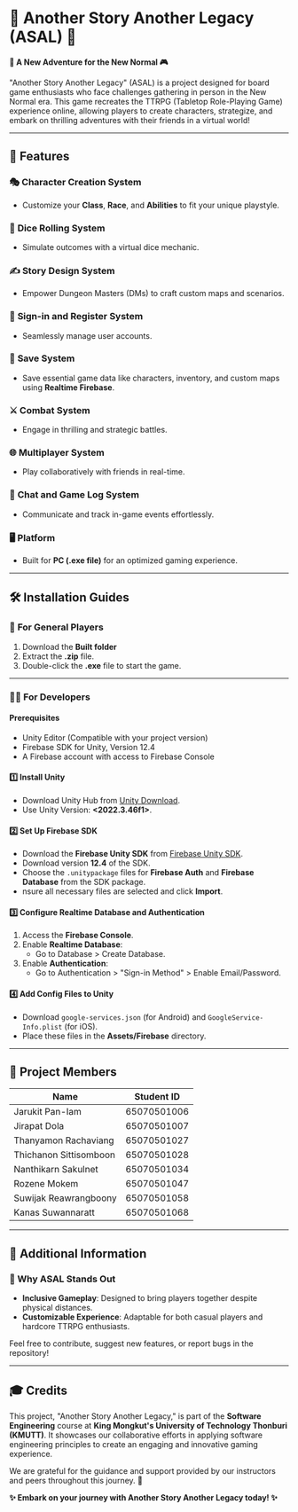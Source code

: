 
# 🌟 Another Story Another Legacy (ASAL) 🌟  
**🎲 A New Adventure for the New Normal 🎮**  

"Another Story Another Legacy" (ASAL) is a project designed for board game enthusiasts who face challenges gathering in person in the New Normal era. This game recreates the TTRPG (Tabletop Role-Playing Game) experience online, allowing players to create characters, strategize, and embark on thrilling adventures with their friends in a virtual world!  

---

## 🚀 Features  

### 🎭 **Character Creation System**  
- Customize your **Class**, **Race**, and **Abilities** to fit your unique playstyle.  

### 🎲 **Dice Rolling System**  
- Simulate outcomes with a virtual dice mechanic.  

### ✍️ **Story Design System**  
- Empower Dungeon Masters (DMs) to craft custom maps and scenarios.  

### 🔐 **Sign-in and Register System**  
- Seamlessly manage user accounts.  

### 💾 **Save System**  
- Save essential game data like characters, inventory, and custom maps using **Realtime Firebase**.  

### ⚔️ **Combat System**  
- Engage in thrilling and strategic battles.  

### 🌐 **Multiplayer System**  
- Play collaboratively with friends in real-time.  

### 💬 **Chat and Game Log System**  
- Communicate and track in-game events effortlessly.  

### 🖥️ **Platform**  
- Built for **PC (.exe file)** for an optimized gaming experience.  

---

## 🛠️ Installation Guides

### 👥 **For General Players**  
1. Download the **Built folder** 
2. Extract the **.zip** file.  
3. Double-click the **.exe** file to start the game.  

---

### 👨‍💻 **For Developers**  

#### Prerequisites
- Unity Editor (Compatible with your project version)
- Firebase SDK for Unity, Version 12.4
- A Firebase account with access to Firebase Console

#### 1️⃣ **Install Unity**  
- Download Unity Hub from [Unity Download](https://unity.com/download).  
- Use Unity Version: **<2022.3.46f1>**.  

#### 2️⃣ **Set Up Firebase SDK**  
- Download the **Firebase Unity SDK** from [Firebase Unity SDK](https://firebase.google.com/docs/unity/setup).  
- Download version **12.4** of the SDK.
- Choose the `.unitypackage` files for **Firebase Auth** and **Firebase Database** from the SDK package.
- nsure all necessary files are selected and click **Import**.

#### 3️⃣ **Configure Realtime Database and Authentication**  
1. Access the **Firebase Console**.  
2. Enable **Realtime Database**:  
   - Go to Database > Create Database.  
3. Enable **Authentication**:  
   - Go to Authentication > "Sign-in Method" > Enable Email/Password.  

#### 4️⃣ **Add Config Files to Unity**  
- Download `google-services.json` (for Android) and `GoogleService-Info.plist` (for iOS).  
- Place these files in the **Assets/Firebase** directory.  

---

## 👥 Project Members  

| Name                        | Student ID      |  
|-----------------------------|-----------------|  
| Jarukit Pan-Iam             | 65070501006     |  
| Jirapat Dola                | 65070501007     |  
| Thanyamon Rachaviang        | 65070501027     |  
| Thichanon Sittisomboon      | 65070501028     |  
| Nanthikarn  Sakulnet        | 65070501034     |  
| Rozene Mokem                | 65070501047     |  
| Suwijak Reawrangboony       | 65070501058     |  
| Kanas Suwannaratt           | 65070501068     |  

---

## 📢 Additional Information  
### 🎯 Why ASAL Stands Out  
- **Inclusive Gameplay**: Designed to bring players together despite physical distances.  
- **Customizable Experience**: Adaptable for both casual players and hardcore TTRPG enthusiasts.  

Feel free to contribute, suggest new features, or report bugs in the repository!  

---

## 🎓 Credits  
This project, "Another Story Another Legacy," is part of the **Software Engineering** course at **King Mongkut's University of Technology Thonburi (KMUTT)**. It showcases our collaborative efforts in applying software engineering principles to create an engaging and innovative gaming experience.  

We are grateful for the guidance and support provided by our instructors and peers throughout this journey. 🌟

**✨ Embark on your journey with Another Story Another Legacy today! ✨**  
